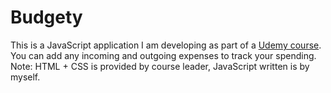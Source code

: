 # Budgety

This is a JavaScript application I am developing as part of a [Udemy course](https://www.udemy.com/share/1001dMAEcYd11RRw==/ "The Complete JavaScript Course on Udemy"). You can add any incoming and outgoing expenses to track your spending.
Note: HTML + CSS is provided by course leader, JavaScript written is by myself.

